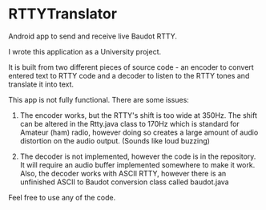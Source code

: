 RTTYTranslator
==============

Android app to send and receive live Baudot RTTY.

I wrote this application as a University project.

It is built from two different pieces of source code - an encoder to convert entered text to RTTY code and a decoder 
to listen to the RTTY tones and translate it into text.

This app is not fully functional. There are some issues:

1) The encoder works, but the RTTY's shift is too wide at 350Hz. 
   The shift can be altered in the Rtty.java class to 170Hz which is standard for Amateur (ham) radio, however doing so
   creates a large amount of audio distortion on the audio output. (Sounds like loud buzzing)
   
2) The decoder is not implemented, however the code is in the repository. It will require an audio buffer implemented
   somewhere to make it work. Also, the decoder works with ASCII RTTY, however there is an unfinished ASCII to Baudot
   conversion class called baudot.java

Feel free to use any of the code.
